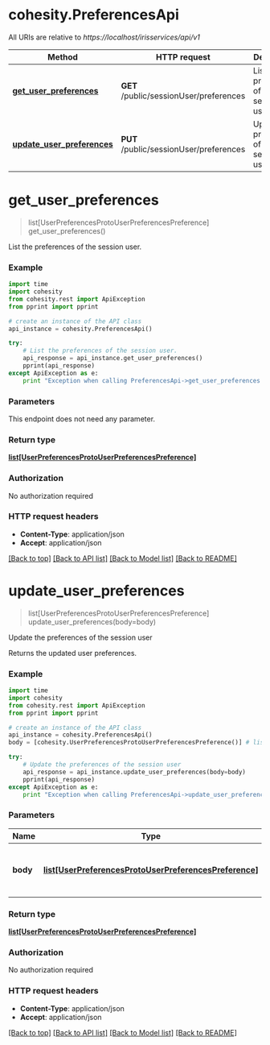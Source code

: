 # cohesity.PreferencesApi

All URIs are relative to *https://localhost/irisservices/api/v1*

Method | HTTP request | Description
------------- | ------------- | -------------
[**get_user_preferences**](PreferencesApi.md#get_user_preferences) | **GET** /public/sessionUser/preferences | List the preferences of the session user.
[**update_user_preferences**](PreferencesApi.md#update_user_preferences) | **PUT** /public/sessionUser/preferences | Update the preferences of the session user


# **get_user_preferences**
> list[UserPreferencesProtoUserPreferencesPreference] get_user_preferences()

List the preferences of the session user.

### Example 
```python
import time
import cohesity
from cohesity.rest import ApiException
from pprint import pprint

# create an instance of the API class
api_instance = cohesity.PreferencesApi()

try: 
    # List the preferences of the session user.
    api_response = api_instance.get_user_preferences()
    pprint(api_response)
except ApiException as e:
    print "Exception when calling PreferencesApi->get_user_preferences: %s\n" % e
```

### Parameters
This endpoint does not need any parameter.

### Return type

[**list[UserPreferencesProtoUserPreferencesPreference]**](UserPreferencesProtoUserPreferencesPreference.md)

### Authorization

No authorization required

### HTTP request headers

 - **Content-Type**: application/json
 - **Accept**: application/json

[[Back to top]](#) [[Back to API list]](../README.md#documentation-for-api-endpoints) [[Back to Model list]](../README.md#documentation-for-models) [[Back to README]](../README.md)

# **update_user_preferences**
> list[UserPreferencesProtoUserPreferencesPreference] update_user_preferences(body=body)

Update the preferences of the session user

Returns the updated user preferences.

### Example 
```python
import time
import cohesity
from cohesity.rest import ApiException
from pprint import pprint

# create an instance of the API class
api_instance = cohesity.PreferencesApi()
body = [cohesity.UserPreferencesProtoUserPreferencesPreference()] # list[UserPreferencesProtoUserPreferencesPreference] | Request to create or update User Preferences (optional)

try: 
    # Update the preferences of the session user
    api_response = api_instance.update_user_preferences(body=body)
    pprint(api_response)
except ApiException as e:
    print "Exception when calling PreferencesApi->update_user_preferences: %s\n" % e
```

### Parameters

Name | Type | Description  | Notes
------------- | ------------- | ------------- | -------------
 **body** | [**list[UserPreferencesProtoUserPreferencesPreference]**](UserPreferencesProtoUserPreferencesPreference.md)| Request to create or update User Preferences | [optional] 

### Return type

[**list[UserPreferencesProtoUserPreferencesPreference]**](UserPreferencesProtoUserPreferencesPreference.md)

### Authorization

No authorization required

### HTTP request headers

 - **Content-Type**: application/json
 - **Accept**: application/json

[[Back to top]](#) [[Back to API list]](../README.md#documentation-for-api-endpoints) [[Back to Model list]](../README.md#documentation-for-models) [[Back to README]](../README.md)

